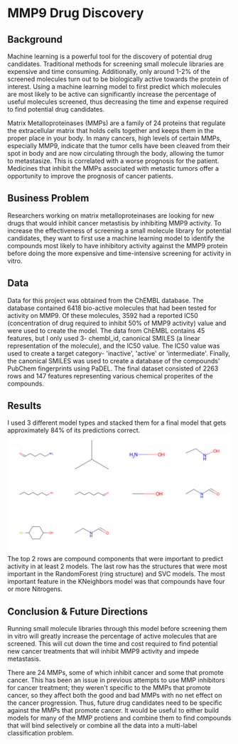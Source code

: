 # MMP9 Drug Discovery

## Background

Machine learning is a powerful tool for the discovery of potential drug candidates. Traditional methods for screening small molecule libraries are expensive and time consuming. Additionally, only around 1-2% of the screened molecules turn out to be biologically active towards the protein of interest. Using a machine learning model to first predict which molecules are most likely to be active can significantly increase the percentage of useful molecules screened, thus decreasing the time and expense required to find potential drug candidates.

Matrix Metalloproteinases (MMPs) are a family of 24 proteins that regulate the extracellular matrix that holds cells together and keeps them in the proper place in your body. In many cancers, high levels of certain MMPs, especially MMP9, indicate that the tumor cells have been cleaved from their spot in body and are now circulating through the body, allowing the tumor to metastasize. This is correlated with a worse prognosis for the patient. Medicines that inhibit the MMPs associated with metastic tumors offer a opportunity to improve the prognosis of cancer patients.

## Business Problem

Researchers working on matrix metalloproteinases are looking for new drugs that would inhibit cancer metastisis by inhibiting MMP9 activity. To increase the effectiveness of screening a small molecule library for potential candidates, they want to first use a machine learning model to identify the compounds most likely to have inhibitory activity against the MMP9 protein before doing the more expensive and time-intensive screening for activity in vitro.

## Data 

Data for this project was obtained from the ChEMBL database. The database contained 6418 bio-active molecules that had been tested for activity on MMP9. Of these molecules, 3592 had a reported IC50 (concentration of drug required to inhibit 50% of MMP9 activity) value and were used to create the model. The data from ChEMBL contains 45 features, but I only used 3- chembl_id, canonical SMILES (a linear representation of the molecule), and the IC50 value. The IC50 value was used to create a target category- 'inactive', 'active' or 'intermediate'. Finally, the canonical SMILES was used to create a database of the compounds' PubChem fingerprints using PaDEL. The final dataset consisted of 2263 rows and 147 features representing various chemical properites of the compounds.

## Results

I used 3 different model types and stacked them for a final model that gets approximately 84% of its predictions correct. 
![Important components of active compounds](images/imptfeatures.png)
The top 2 rows are compound components that were important to predict activity in at least 2 models. The last row has the structures that were most important in the RandomForest (ring structure) and SVC models. The most important feature in the KNeighbors model was that compounds have four or more Nitrogens.

## Conclusion & Future Directions

Running small molecule libraries through this model before screening them in vitro will greatly increase the percentage of active molecules that are screened. This will cut down the time and cost required to find potential new cancer treatments that will inhibit MMP9 activity and impede metastasis.

There are 24 MMPs, some of which inhibit cancer and some that promote cancer. This has been an issue in previous attempts to use MMP inhibitors for cancer treatment; they weren't specific to the MMPs that promote cancer, so they affect both the good and bad MMPs with no net effect on the cancer progression. Thus, future drug candidates need to be specific against the MMPs that promote cancer. It would be useful to either build models for many of the MMP protiens and combine them to find compounds that will bind selectively or combine all the data into a multi-label classification problem.